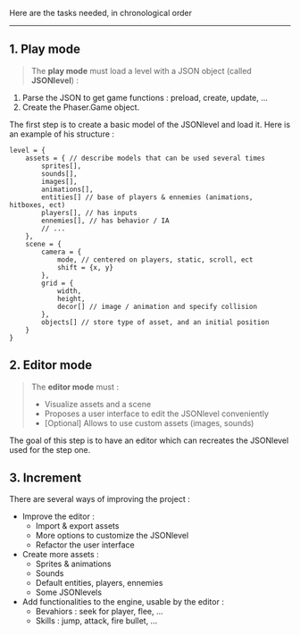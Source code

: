 
Here are the tasks needed, in chronological order

---

## 1. Play mode

>The **play mode** must load a level with a JSON object (called **JSONlevel**) :
1. Parse the JSON to get game functions : preload, create, update, ...
2. Create the Phaser.Game object.

The first step is to create a basic model of the JSONlevel and load it. Here is an example of his structure :

```
level = {
    assets = { // describe models that can be used several times
        sprites[],
        sounds[],
        images[],
        animations[],
        entities[] // base of players & ennemies (animations, hitboxes, ect)
        players[], // has inputs
        ennemies[], // has behavior / IA
        // ...
    },
    scene = {
        camera = {
            mode, // centered on players, static, scroll, ect
            shift = {x, y}
        },
        grid = {
            width,
            height,
            decor[] // image / animation and specify collision
        },
        objects[] // store type of asset, and an initial position
    }
}
```


## 2. Editor mode

> The **editor mode** must :
>
> - Visualize assets and a scene
> - Proposes a user interface to edit the JSONlevel conveniently
> - [Optional] Allows to use custom assets (images, sounds)

The goal of this step is to have an editor which can recreates the JSONlevel used for the step one.


## 3. Increment

There are several ways of improving the project :

- Improve the editor :
  - Import & export assets
  - More options to customize the JSONlevel
  - Refactor the user interface
- Create more assets :
  - Sprites & animations
  - Sounds
  - Default entities, players, ennemies
  - Some JSONlevels
- Add functionalities to the engine, usable by the editor :
  - Bevahiors : seek for player, flee, ...
  - Skills : jump, attack, fire bullet, ...
